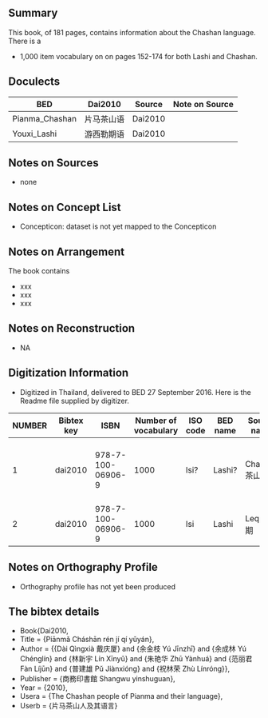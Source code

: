 ## Summary

This book, of 181 pages, contains information about the Chashan language. 
There is a
* 1,000 item vocabulary 
on on pages 152-174 for both Lashi and Chashan. 

## Doculects

BED | Dai2010 |  Source | Note on Source
--- | --- | ---  | ---
Pianma_Chashan | 片马茶山语 | Dai2010 | 
Youxi_Lashi | 游西勒期语 |  Dai2010 | 

## Notes on Sources

* none 

## Notes on Concept List

* Concepticon: dataset is not yet mapped to the Concepticon

## Notes on Arrangement

The book contains

* xxx
* xxx
* xxx 

## Notes on Reconstruction

* NA

## Digitization Information

* Digitized in Thailand, delivered to BED 27 September 2016. Here is the Readme file supplied by digitizer. 

NUMBER | Bibtex key | ISBN | Number of vocabulary | ISO code | BED name | Source name | Dialect | Language family | Branch | Country | Geo data | Place 
--- | --- | ---  | --- | ---  | ---  | ---  | ---  | --- | --- | --- | --- | ---
	1	|	dai2010 |	978-7-100-06906-9	| 1000	| lsi? | Lashi? |Chashan 茶山	| Pianma 片马	| TB |	Burmish	|China |26.009931,98.626671 |	Pianma Township 片马镇, Lushui County, Yunnan |
	2	|	dai2010 | 978-7-100-06906-9 |	1000 |lsi |	Lashi |	Leqi 勒期	| Luxi 潞西	| TB | Burmish | China | 24.446446,98.58161	| Luxi City, Yunnan |



## Notes on Orthography Profile

* Orthography profile has not yet been produced

## The bibtex details

* Book{Dai2010,
*  Title                    = {Piānmǎ Cháshān rén jí qí yǔyán},
*  Author                   = {{Dài Qìngxià 戴庆厦} and {余金枝 Yú Jīnzhī} and {余成林 Yú Chénglín} and {林新宇 Lín Xīnyǔ} and {朱艳华 Zhū Yànhuá} and {范丽君 Fàn Líjūn} and {普建雄 Pǔ Jiànxióng} and {祝林荣 Zhù Línróng}},
*  Publisher                = {商務印書館 Shangwu yinshuguan},
*  Year                     = {2010},
*  Usera                    = {The Chashan people of Pianma and their language},
*  Userb                    = {片马茶山人及其语言}

